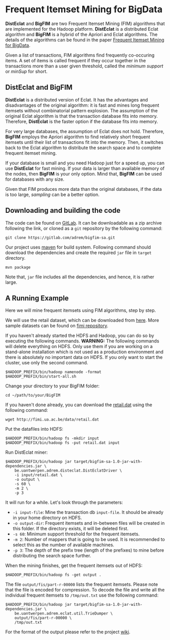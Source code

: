 # Frequent Itemset Mining for BigData

**DistEclat** and **BigFIM** are two Frequent Itemset Mining (FIM) algorithms 
that are implemented for the Hadoop platform. **DistEclat** is a distributed Eclat 
algorithm and **BigFIM** is a hybrid of the Apriori and Eclat algorithms. The 
details of the algorithms can be found in the paper [Frequent Itemset Mining for BigData][paper].

Given a list of transactions, FIM algorithms find frequently co-occuring 
items. A set of items is called frequent if they occur together in the 
transactions more than a user given threshold, called the _minimum support_ 
or _minSup_ for short. 

## DistEclat and BigFIM

**DistEclat** is a distributed version of Eclat. It has the advantages and 
disadvantages of the original algorithm: it is fast and mines long frequent
itemsets without combinatorial pattern explosion. The assumption of the 
original Eclat algorithm is that the transaction database fits into memory.
Therefore, **DistEclat** is the faster option if the database fits into memory.

For very large databases, the assumption of Eclat does not hold. Therefore, **BigFIM**
employs the Apriori algorithm to find relatively short frequent itemsets until their list 
of transactions fit into the memory. Then, it switches back to the Eclat algorithm
to distribute the search space and to complete frequent itemset mining.

If your database is small and you need Hadoop just for a speed up, you can 
use **DistEclat** for fast mining. If your data is larger than available 
memory of the nodes, then **BigFIM** is your only option. Mind that, **BigFIM** 
can be used for databases with any size.

Given that FIM produces more data than the original databases, if the 
data is too large, _sampling_ can be a better option.

## Downloading and building the code

The code can be found on [GitLab][gitlab]. It can be downloadable as a zip archive
following the link, or cloned as a `git` repository by the following command:

    git clone https://gitlab.com/adrem/bigfim-sa.git

Our project uses [maven][maven] for build system. Following command should 
download the dependencies and create the required `jar` file in `target` directory. 

    mvn package

Note that, `jar` file includes all the dependencies, and hence, it is rather large.


## A Running Example

Here we will mine frequent itemsets using FIM algorithms, step by step.

We will use the retail dataset, which can be downloaded from [here][retail-link].
More sample datasets can be found on [fimi repository][fimi]. 

If you haven't already started the HDFS and Hadoop, you can do so by executing the
following commands. **WARNING:** The following commands will delete everything 
on HDFS. Only use them if you are working on a stand-alone installation which 
is not used as a production environment and there is absolutely no important data 
on HDFS. If you only want to start the cluster, use only the second command.

    $HADOOP_PREFIX/bin/hadoop namenode -format
    $HADOOP_PREFIX/bin/start-all.sh

Change your directory to your BigFIM folder:

    cd ~/path/to/your/BigFIM

If you haven't done already, you can download the [retail.dat][retail-link] using
the following command:

    wget http://fimi.ua.ac.be/data/retail.dat
    
Put the datafiles into HDFS:

    $HADOOP_PREFIX/bin/hadoop fs -mkdir input
    $HADOOP_PREFIX/bin/hadoop fs -put retail.dat input

Run DistEclat miner:

    $HADOOP_PREFIX/bin/hadoop jar target/bigfim-sa-1.0-jar-with-dependencies.jar \
        be.uantwerpen.adrem.disteclat.DistEclatDriver \
        -i input/retail.dat \
    	-o output \
    	-s 60 \
    	-m 2 \
    	-p 3

It will run for a while. Let's look through the parameters:

- `-i input-file`: Mine the transaction db `input-file`. It should be already in
  your home directory on HDFS.
- `-o output-dir`: Frequent itemsets and in-between files will be created 
  in this folder. If the directory exists, it will be deleted first.
- `-s 60`: Minimum support threshold for the frequent itemsets.
- `-m 2`: Number of mappers that is going to be used. It is recommended to 
  select this as the number of available machines.
- `-p 3`: The depth of the prefix tree (length of the prefixes) to mine before 
  distributing the search space further. 

When the mining finishes, get the frequent itemsets out of HDFS:

    $HADOOP_PREFIX/bin/hadoop fs -get output . 
   
The file `output/fis/part-r-00000` lists the frequent itemsets.
Please note that the file is encoded for compression. To decode the file and 
write all the individual frequent itemsets to `/tmp/out.txt` use the following 
command:

    $HADOOP_PREFIX/bin/hadoop jar target/bigfim-sa-1.0-jar-with-dependencies.jar \
        be.uantwerpen.adrem.eclat.util.TrieDumper \
    	output/fis/part-r-00000 \
    	/tmp/out.txt
 
For the format of the output please refer to the project [wiki][wiki].
















[gitlab]:https://gitlab.com/adrem/bigfim-sa/
[paper]:http://adrem.uantwerpen.be/sites/adrem.uantwerpen.be/files/SD223_Frequent_Itemset_Mining_for_Big_Data.pdf
[fimi]:http://fimi.ua.ac.be/data/
[wiki]:https://gitlab.com/adrem/bigfim/wikis/home
[maven]:https://maven.apache.org/ 
[retail-link]:http://fimi.ua.ac.be/data/retail.dat
